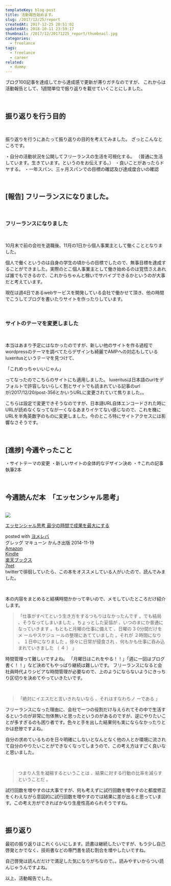 ```yaml
---
templateKey: blog-post
title: 活動報告始めます。
slug: /2017/12/25/report
createdAt: 2017-12-25 20:51:02
updatedAt: 2018-10-11 23:59:17
thumbnail: /2017/12/20171225_report/thumbnail.jpg
categories:
  - freelance
tags:
  - freelance
  - career
related:
  - dummy
---
```


ブログ100記事を達成してから達成感で更新が滞りガチなのですが、
これからは活動報告として、1週間単位で振り返りを載せていくことにしました。

&nbsp;
<h2>振り返りを行う目的</h2>
&nbsp;

振り返りを行うにあたって振り返りの目的を考えてみました。
ざっとこんなところです。

・自分の活動状況を公開してフリーランスの生活を可視化する。
（普通に生活しています。生きています。というのをお伝えする。）
・良いことがあったらドヤする。
・一年スパン、三ヶ月スパンでの目標の確認及び達成度合いの確認

&nbsp;
<h2>[報告] フリーランスになりました。</h2>
&nbsp;
<h3>フリーランスになりました</h3>
&nbsp;

10月末で前の会社を退職後、11月の1日から個人事業主として働くこととなりました。

個人で働くというのは自身の学生の頃からの目標でしたので、無事目標を達成することができました。実際のとこ個人事業主として働き始めるのは覚悟さえあれば誰でもできるので、これからちゃんと稼いでサバイブできるかというのが大事だと考えています。

現在は週4日であるwebサービスを開発している会社で働かせて頂き、他の時間でこうしてブログを書いたりサイトを作ったりしています。

&nbsp;
<h3>サイトのテーマを変更しました</h3>
&nbsp;

本当はあまり予定にはなかったのですが、新しい他のサイトを作る過程でwordpressのテーマを調べてたらデザインも綺麗でAMPへの対応もしているluxeritusというテーマを見つけて、

「これめっちゃいいじゃん」

ってなったのでこちらのサイトにも適用しました。
luxeritusは日本語のurlをデフォルトで許容しないらしく割とサイトでも読まれている記事のurlが/2017/12/20/post-356とかいうURLに変更されていて焦りました。。

こちらは設定で変更できそうなのですが、日本語URL自体エンコードされた時にURLが読めなくなってながーくなるあまりイケてない感じなので、これを機にURLを半角英数字のものに変更しました。今のところ特にサイトアクセスには影響なさそうです。

&nbsp;
<h2>[進捗] 今週やったこと</h2>
・サイトテーマの変更
・新しいサイトの全体的なデザイン決め
・↑これの記事執筆2本

&nbsp;
<h2>今週読んだ本　「エッセンシャル思考」</h2>
&nbsp;
<div class="cstmreba">
<div class="booklink-box">
<div class="booklink-image"><a href="http://www.amazon.co.jp/exec/obidos/asin/4761270438/llg01-22/" target="_blank" rel="noopener"><img style="border: none;" src="https://images-fe.ssl-images-amazon.com/images/I/51eOOVlZgqL._SL320_.jpg" /></a></div>
<div class="booklink-info">
<div class="booklink-name">

<a href="http://www.amazon.co.jp/exec/obidos/asin/4761270438/llg01-22/" target="_blank" rel="noopener">エッセンシャル思考 最少の時間で成果を最大にする</a>
<div class="booklink-powered-date">posted with <a href="https://yomereba.com" target="_blank" rel="nofollow noopener">ヨメレバ</a></div>
</div>
<div class="booklink-detail">グレッグ マキューン かんき出版 2014-11-19</div>
<div class="booklink-link2">
<div class="shoplinkamazon"><a href="http://www.amazon.co.jp/exec/obidos/asin/4761270438/llg01-22/" target="_blank" rel="noopener">Amazon</a></div>
<div class="shoplinkkindle"><a href="http://www.amazon.co.jp/exec/obidos/ASIN/B00QQKCV6E/llg01-22/" target="_blank" rel="noopener">Kindle</a></div>
<div class="shoplinkrakuten"><a href="https://hb.afl.rakuten.co.jp/hgc/163854b7.d97e8d5b.163854b8.3c41ae34/?pc=http%3A%2F%2Fbooks.rakuten.co.jp%2Frb%2F13023858%2F%3Fscid%3Daf_ich_link_urltxt%26m%3Dhttp%3A%2F%2Fm.rakuten.co.jp%2Fev%2Fbook%2F" target="_blank" rel="noopener">楽天ブックス</a></div>
<div class="shoplinkseven"><a href="https://px.a8.net/svt/ejp?a8mat=2TXHHI+FDP7OQ+2N1Y+BW8O2&amp;a8ejpredirect=http%3A%2F%2F7af-ent.omni7.jp%2Frelay%2Faffiliate%2FentranceProcess.do%3Furl%3Dhttp%253A%252F%252F7net.omni7.jp%252Fsearch%252F%253FsearchKeywordFlg%253D1%2526keyword%253D4-76-127043-8%252520%25257C%2525204-761-27043-8%252520%25257C%2525204-7612-7043-8%252520%25257C%2525204-76127-043-8%252520%25257C%2525204-761270-43-8%252520%25257C%2525204-7612704-3-8" target="_blank" rel="noopener">7net</a><img src="https://www17.a8.net/0.gif?a8mat=2TXHHI+FDP7OQ+2N1Y+BW8O2" alt="" width="1" height="1" border="0" /></div>
</div>
</div>
<div class="booklink-footer"></div>
</div>
</div>
twitterで徘徊していたら、この本をオススメしている人がいたので、読んでみました。

&nbsp;

本の内容をまとめると結構時間かかって辛いので、メモしていたところだけ紹介します。
<blockquote>「仕事がすべてという生き方をするつもりはなかったんです 。でも結局 、そうなってしまいました 。ちょっとした妥協が 、いつのまにか普通になっていきます 。もともと月曜の仕事に備えて 、日曜の 3 0分間だけをメ ールやスケジュ ールの整理にあてていました 。それが ２時間になり 、 １日中になりました 。徐々に日常が侵食され 、何もかも仕事に呑み込まれていきました （ ４ ） 」</blockquote>
時間管理って難しいですよね。
「月曜日はこれをやる！！」「週に一回はブログ書く！！」など決めてもやっぱり継続は難しいです。
フリーランスになると会社員時代よりシビアな時間管理が必要なので、上のようにならないようにきっちり区切りを決めてやっていきたいです。

&nbsp;
<blockquote>「絶対にイエスだと言いきれないなら 、それはすなわちノ ーである 」</blockquote>
フリーランスになった理由に、会社で一つの役割だけ与えられてその中で生活するというのが非常に勿体無いと思ったというのがあるのですが、逆にやりたいことが多すぎるのも困り者です。色々と手を出した結果何も実にならなかったりとかは悲惨ですよね。

自分の求めているものを日々明確にしないとなんとなく他の人とか環境に流されて自分のやりたいことができなくなってしまうので、この考え方はすごく良いなと思いました。

&nbsp;
<blockquote>つまり人生を凝縮するということは 、結果に対する行動の比率を減らすということだ 。</blockquote>
試行回数を増やすのは大事ですが、何も考えずに試行回数を増やすのと都度修正をくわえながら意図的に試行回数を増やすのでは結果に差が出ると思っています。この考え方ができればかなり生産性高められそうですね。

&nbsp;
<h2>振り返り</h2>
最初の振り返りはこれくらいにします。読書は継続したいですが、もう少し自己啓発とかでなく、技術書などの専門書を読む割合を増やしたいですね。

自己啓発は読んだだけで満足した気になりがちなので。。読みやすいからつい読んじゃうんですよね。

以上、活動報告でした。
